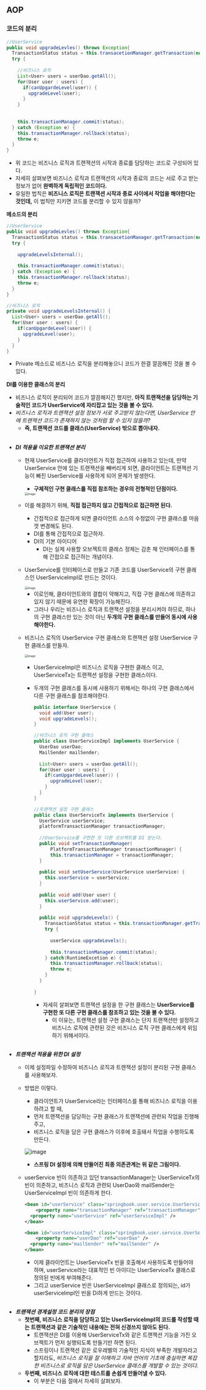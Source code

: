 ## AOP

### 코드의 분리

~~~java
//UserService
public void upgradeLevles() throws Exception{
  TransactionStatus status = this.transacetionManager.getTransaction(new DefaultTransactionDefinition());
  try {
    
    //비즈니스 로직
    List<User> users = userDao.getAll();
    for(User user : users) {
      if(canUpgardeLevel(user)) {
        upgradeLevel(user);
      }
    }
    
    
    this.transactionManager.commit(status);
  } catch (Exception e) {
    this.transactionManager.rollback(status);
    throw e;
  }
}
~~~

- 위 코드는 비즈니스 로직과 트랜잭션의 시작과 종료를 담당하는 코드로 구성되어 있다.
- 자세히 살펴보면 비즈니스 로직과 트랜잭션의 시작과 종료의 코드는 서로 주고 받는 정보가 없어 **완벽하게 독립적인 코드이다.**
- 유일한 법칙은 **비즈니스 로직은 트랜잭션 시작과 종료 사이에서 작업을 해야한다는 것인데,** 이 법칙만 지키면 코드를 분리할 수 있지 않을까?



**메소드의 분리**

~~~java
//UserService
public void upgradeLevles() throws Exception{
  TransactionStatus status = this.transacetionManager.getTransaction(new DefaultTransactionDefinition());
  try {
    
    upgradeLevelsInternal();
    
    this.transactionManager.commit(status);
  } catch (Exception e) {
    this.transactionManager.rollback(status);
    throw e;
  }
}

//비즈니스 로직
private void upgradeLevelsInternal() {
  List<User> users = userDao.getAll();
  for(User user : users) {
    if(canUpgardeLevel(user)) {
      upgradeLevel(user);
    }
  }
}
~~~

- Private 메소드로 비즈니스 로직을 분리해놓으니 코드가 한결 깔끔해진 것을 볼 수 있다.



**DI를 이용한 클래스의 분리**

- 비즈니스 로직이 분리되어 코드가 깔끔해지긴 했지만, **아직 트랜잭션을 담당하는 기술적인 코드가 UserService에 자리잡고 있는 것을 볼 수 있다.**
- *비즈니스 로직과 트랜잭션 설정 정보가 서로 주고받지 않는다면, UserService 안에 트랜잭션 코드가 존재하지 않는 것처럼 할 수 있지 않을까?*
  - **즉, 트랜잭션 코드를 클래스(UserService) 밖으로 뽑아내자.**



## 

- ***DI 적용을 이요한 트랜잭션 분리***
  
  - 현재 UserService를 클라이언트가 직접 접근하여 사용하고 있는데, 만약 UserService 안에 있는 트랜잭션을 빼버리게 되면, 클라이언트는 트랜잭션 기능이 빠진 UserService를 사용하게 되어 문제가 발생한다.
  
    - **구체적인 구현 클래스를 직접 참조하는 경우의 전형적인 단점이다.**
  
    <img src="https://user-images.githubusercontent.com/40616436/77999286-62890d80-736d-11ea-9914-c2143b3099b8.png" alt="image" style="zoom:50%;" />
  
  - 이를 해결하기 위해, **직접 접근하지 않고 간접적으로 접근하면 된다.**
  
    - 간접적으로 접근하게 되면 클라이언트 소스의 수정없이 구현 클래스를 마음껏 변경해도 된다.
    - DI를 통해 간접적으로 접근하자.
    - DI의 기본 아이디어
      - DI는 실제 사용할 오브젝트의 클래스 정체는 감춘 채 인터페이스를 통해 간접으로 접근하는 개념이다.
  
  - UserService를 인터페이스로 만들고 기존 코드를 UserService의 구현 클래스인 UserServiceImpl로 만드는 것이다.
  
    <img src="https://user-images.githubusercontent.com/40616436/77999380-8a787100-736d-11ea-9601-ab5ca06549cd.png" alt="image" style="zoom:50%;" />
  
    - 이로인해, 클라이언트와의 결합이 약해지고, 직접 구현 클래스에 의존하고 있지 않기 때문에 유연한 확장이 가능해진다.
    - 그러나 우리는 비즈니스 로직과 트랜잭션 설정을 분리시켜야 하므로, 하나의 구현 클래스만 있는 것이 아닌 **두개의 구현 클래스를 만들어 동시에 사용해야한다.**
  
  - 비즈니스 로직의 UserService 구현 클래스와 트랜잭션 설정 UserService 구현 클래스를 만들자.
  
    <img src="https://user-images.githubusercontent.com/40616436/78001568-d973d580-7370-11ea-8dbf-0761e273b51d.png" alt="image" style="zoom:50%;" />
  
    - UserServiceImpl은 비즈니스 로직을 구현한 클래스 이고, UserServiceTx는 트랜잭션 설정을 구현한 클래스이다.
  
    - 두개의 구현 클래스를 동시에 사용하기 위해서는 하나의 구현 클래스에서 다른 구현 클래스를 참조해야한다.
  
      ~~~java
      public interface UserService {
        void add(User user);
        void upgradeLevels();
      }
      
      //비즈니스 로직 구현 클래스
      public class UserServiceImpl implements UserService {
        UserDao userDao;
        MailSender mailSender;
        
        List<User> users = userDao.getAll();
        for(User user : users) {
          if(canUpgardeLevel(user)) {
            upgradeLevel(user);
          }
        }
      }
      
      //트랜잭션 설정 구현 클래스
      public class UserServiceTx implements UserService {
        UserService userService;
        platformTransactionManager transactionManager;
        
        //UserService를 구현한 또 다른 오브젝트를 DI 받는다.
        public void setTransactionManager(
          	PlatformTransactionManager transactionManager) {
        	this.transactionManager = transactionManager;  
        } 
        
        public void setUserService(UserService userService) {
          this.userService = userService;
        }
        
        public void add(User user) {
          this.userService.add(user);
        }
        
        public void upgradeLevels() {
          TransactionStatus status = this.transactionManager.getTransaction(new DefaultTransactionDefinition());
          try {
            
            userService.upgradeLevels();
            
            this.transactionManager.commit(status);
          } catch(RuntimeExcetion e) {
            this.transactionManager.rollback(status);
            throw e;
          }
        }
        
      }
      ~~~
  
      - 자세히 살펴보면 트랜잭션 설정을 한 구현 클래스는 **UserService를 구현한 또 다른 구현 클래스를 참조하고 있는 것을 볼 수 있다.**
        - 이 이유는, 트랜잭션 설정 구현 클래스는 단지 트랜잭션만 설정하고 비즈니스 로직에 관련된 것은 비즈니스 로직 구현 클래스에게 위임하기 위해서이다.
  
    

## 

- ***트랜잭션 적용을 위한 DI 설정***

  - 이제 설정파일 수정하여 비즈니스 로직과 트랜잭션 설정이 분리된 구현 클래스를 사용해보자.

  - 방법은 이렇다. 

    - 클라이언트가 UserService라는 인터페이스를 통해 비즈니스 로직을 이용하려고 할 때, 
    - 먼저 트랜잭션을 담당하는 구현 클래스가 트랜잭션에 관련되 작업을 진행해주고, 
    - 비즈니스 로직을 담은 구현 클래스가 이후에 호출돼서 작업을 수행하도록 만든다.

    ![image](https://user-images.githubusercontent.com/40616436/78004367-fa3e2a00-7374-11ea-9695-edcdf5631250.png)

    - **스프링 DI 설정에 의해 만들어진 최종 의존관계는 위 같은 그림이다.**

  - userService 빈이 의존하고 있던 transactionManager는 UserServiceTx의 빈이 의존하고, 비즈니스 로직과 관련되 UserDao와 mailSender는 UserServiceImpl 빈이 의존하게 한다.

    ~~~xml
    <bean id="userService" class="springbook.user.service.UserServiceTx" >
    	<property name="transactionManager" ref="transactionManager" />
      <property name="userService" ref="userServiceImpl" />
    </bean>
    
    <bean id="userServiceImpl" class="springbook.user.service.UserServiceImpl" >
    	<property name="userDao" ref="userDao" />  	
      <property name="mailSender" ref="mailSender" />
    </bean>
    ~~~

    - 이제 클라이언트는 UserServiceTx 빈을 호출해서 사용하도록 만들어야 하며, userService라는 대표적인 빈 아이디는 UserServiceTx 클래스로 정의된 빈에게 부여해준다.
    - 그리고 userService 빈은 UserServiceImpl 클래스로 정의되는, id가 userServiceImpl인 빈을 Di하게 만드는 것이다.



## 

- ***트랜잭션 경계설정 코드 분리의 장점***
  - **첫번째, 비즈니스 로직을 담당하고 있는 UserServiceImpl의 코드를 작성할 때는 트랜잭션과 같은 기술적인 내용에는 전혀 신경쓰지 않아도 된다.**
    - 트랜잭션은 DI를 이용해 UserServiceTx와 같은 트랜잭션 기능을 가진 오브젝트가 먼저 실행되도록 만들기만 하면 된다.
    - 스프링이나 트랜잭션 같은 로우레벨의 기술적인 지식이 부족한 개발자라고 할지라도, *비즈니스 로직을 잘 이해하고 자바 언어의 기초에 충실하면 복잡한 비즈니스로 로직을 담은 UserService 클래스를 개발할 수 있는 것이다.*
  - **두번째, 비즈니스 로직에 대한 테스트를 손쉽게 만들어낼 수 있다.**
    - 이 부분은 다음 절에서 자세히 살펴보자.